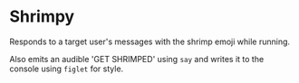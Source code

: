 # Shrimpy
Responds to a target user's messages with the shrimp emoji while running.

Also emits an audible 'GET SHRIMPED' using `say` and writes it to the console using `figlet` for style.
